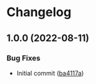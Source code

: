 # Changelog

## 1.0.0 (2022-08-11)


### Bug Fixes

* Initial commit ([ba4117a](https://github.com/jacobsvante/scaleway-kustomize-deploy-action/commit/ba4117a00369b3fe78b63f4295d58d1af798f8ef))
